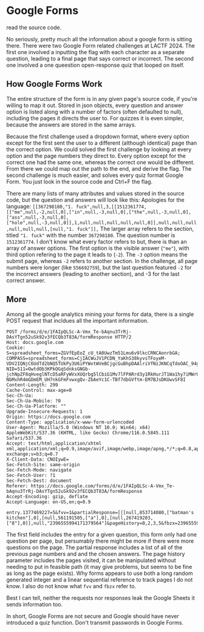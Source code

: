 # Google Forms

read the source code.

No seriously, pretty much all the information about a google form is sitting there. 
There were two Google Form related challenges at LACTF 2024. The first one involved a inputting the flag with each character as a separate question, leading to a final page that says correct or incorrect. The second one involved a one queestion open-response quiz that looped on itself.

## How Google Forms Work
The entire structure of the form is in any given page's source code, if you're willing to map it out. Stored in json objects, every question and answer option is listed along with a number of factors (often defaulted to null), including the pages it directs the user to. For quizzes it is even simpler, because the answers are stored in the same arrays. 

Because the first challenge used a dropdown format, where every option except for the first sent the user to a different (although identical) page than the correct option. We could solved the first challenge by looking at every option and the page numbers they direct to. Every option except for the correct one had the same one, whereas the correct one would be different. From there we could map out the path to the end, and derive the flag. 
The second challenge is much easier, and solves every quiz format Google Form. You just look in the source code and Ctrl+F the flag.  

There are many lists of many attributes and values stored in the source code, but the question and answers will look like this:
Apologies for the language:
```[[367298180,"1. fuck",null,3,[[1512361774,[["me",null,-2,null,0],["in",null,-3,null,0],["the",null,-3,null,0],["ass",null,-3,null,0],["hole",null,-3,null,0]],1,null,null,null,null,null,0]],null,null,null,null,null,null,[null,"1. fuck"]],```
The larger array refers to the section, titled `"1. fuck"` with the number `367298180`. The question number is `1512361774`. I don't know what every factor refers to but, there is than an array of answer options. The first option is the visible answer (`"me"`), with third option refering to the page it leads to (`-2`). The `-3` option means the submit page, whereas `-2` refers to another section. In the challenge, all page numbers were longer (like `556692759`), but the last question featured `-2` for the incorrect answers (leading to another section), and -3 for the last correct answer.

## More 
Among all the google analytics mining your forms for data, there is a single POST request that incldues all the important information. 
```
POST /forms/d/e/1FAIpQLSc-A-Vmx_Te-bAqnu3TrRj-DAsYTgn52uSk92v3fECQb3T83A/formResponse HTTP/2
Host: docs.google.com
Cookie: S=spreadsheet_forms=ZGVfEpEoZ_cU_tA0UwzTm51Lmu6v9lkcCRNCAonrbGA; COMPASS=spreadsheet_forms=CjIACWuJV1PCDN_YaKhS38kyvsTFoyeM-VDV2IQNjC6UdTd2bNQ5TUkPy3U6iPYWvtWVeBCjgcGuBhpDAAlriVfNzJKNCqTdoOAC_94gRQe249BWzrxdtMTUZjUC1qsFJDfw2bUnUCUL3zVc7Q4RZE0FVAdDs6Wz5A1Eoy4WlQ==; NID=511=OwtdOb3KPkOGqSdnksGNGb-jchNpZF8qHveglNTcD5aRFyWVxXUQrbg5lCbiG1Mv7lFPARrd3y1RkHurJT1Wa1hy7iMWrUP272YOtJSF-NbMxhR4mGDmEM_UH7nkGFmFvwxgQv-ZbAeYc1C-TBf7dbGVftm-EM7BJsDKUwvSF8I
Content-Length: 299
Cache-Control: max-age=0
Sec-Ch-Ua: 
Sec-Ch-Ua-Mobile: ?0
Sec-Ch-Ua-Platform: ""
Upgrade-Insecure-Requests: 1
Origin: https://docs.google.com
Content-Type: application/x-www-form-urlencoded
User-Agent: Mozilla/5.0 (Windows NT 10.0; Win64; x64) AppleWebKit/537.36 (KHTML, like Gecko) Chrome/116.0.5845.111 Safari/537.36
Accept: text/html,application/xhtml xml,application/xml;q=0.9,image/avif,image/webp,image/apng,*/*;q=0.8,application/signed-exchange;v=b3;q=0.7
X-Client-Data: CNOIywE=
Sec-Fetch-Site: same-origin
Sec-Fetch-Mode: navigate
Sec-Fetch-User: ?1
Sec-Fetch-Dest: document
Referer: https://docs.google.com/forms/d/e/1FAIpQLSc-A-Vmx_Te-bAqnu3TrRj-DAsYTgn52uSk92v3fECQb3T83A/formResponse
Accept-Encoding: gzip, deflate
Accept-Language: en-US,en;q=0.9

entry.1377469227=5&fvv=1&partialResponse=[[[null,853714080,["batman's kitchen"],0],[null,561191505,["a"],0],[null,267419203,["8"],0]],null,"2396555994171379564"]&pageHistory=0,2,3,5&fbzx=2396555994171379564&continue=1
```

The first field includes the entry for a given question, this form only had one question per page, but persumably there might be more if there were more questions on the page. The partial response includes a list of all of the previous page numbers and and the chosen answers. The page history parameter includes the pages visited, it can be manipulated without needing to put in feasible path (it may give problems, but seems to be fine as long as the page exists). Why forms appears to use both a long random generated integer and a linear sequential reference to track pages I do not know. I also do not know what `fvv` and `fbzx` refer to. 

Best I can tell, neither the requests nor responses leak the Google Sheets it sends information too. 

In short, Google Forms are not secure and Google should have never introduced a quiz function. Don't transmit passwords in Google Forms. 